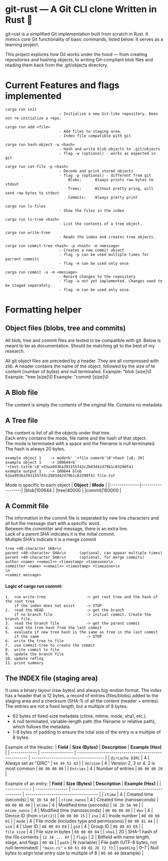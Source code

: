 #  git-rust — A Git CLI clone Written in Rust 🦀

git-rust is a simplified Git implementation built from scratch in Rust. It mimics core Git functionality of basic commands, listed below. It serves as a learning project.

This project explores how Git works under the hood — from creating repositories and hashing objects, to writing Git-compliant blob files and reading them back from the .git/objects directory.

# Current Features and flags implemented

    cargo run init          
                            — Initialize a new Git-like repository. Does not re-initialize a repo.

    cargo run add <file>    
                            - Add files to staging area.
                            - Index file compatible with git

    cargo run hash-object -w <hash>
                            - Hash and write blob objects to .git/objects
                            - flag -w (optional) - works as expected in git

    cargo run cat-file -p <hash>      
                            - Decode and print stored objects
                            - flag -p (optional) - different from git
                                Blobs:      Always prints raw bytes to stdout
                                Trees:      Without pretty pring, will send raw bytes to stdout
                                Commits:    Always pretty print

    cargo run ls-files
                            - Show the files in the index

    cargo run ls-tree <hash>
                            - List the contents of a tree object.

    cargo run write-tree
                            - Reads the index and creates tree objects.

    cargo run commit-tree <hash> -p <hash> -m <message>
                            - Creates a new commit object
                            - flag -p can be used multiple times for parrent commits
                            - flag -m can be used only once

    cargo run commit -a -m <message>
                            - Record changes to the repository
                            - flag -a not yet implemented. Changes need to be staged separately.
                            - flag -m can be used only once.


# Formatting helper

## Object files (blobs, tree and commits)
All blob, tree and commit files are tested to be compatible with git.
Below is meant to be as documentation. Should be matching git to the best of my research.

All git object files are preceded by a header. They are all compressed with zlib.
A header contains the name of the object, followed by the size of te content (number of bytes) and null terminated.
Example: "blob [size]\0
Example: "tree [size]\0
Example: "commit [size]\0

## A Blob file
The content is simply the contents of the original file.
Contains no metadata.

## A Tree file
The content is list of all the objects under that tree.  
Each entry contains the mode, file name and the hash of that object.  
The mode is terminated with a space and the filename is null terminated.  
The hash is always 20 bytes.  

```text
example object 1    -> mode+b' '+file name+b'\0'+hash [u8; 20]
example object 1    -> 100644+b' '+test.txt+b'\0'+63aa9936a393155f43c2b03d42d79b1c83290f41
example output 1    -> 100644 blob 63aa9936a393155f43c2b03d42d79b1c83290f41 file.txt
```
Mode is specific to each object
| **Object**     | **Mode** |
|---------------|------------------|
|blob|100644                  |
|tree|40000                  |
|commit|160000                  |


## A Commit file
The information in the commit file is separated by new line characters and all but the message start with a specific word.  
Between the committer and message, there is an extra line.  
Lack of a parent SHA indicates it is the initial commit.  
Multiple SHA's indicate it is a merge commit  

```text
tree <40-character SHA>\n
parent <40-character SHA>\n      (optional, can appear multiple times)
parent <40-character SHA>\n      (optional, for merge commits)
author <name> <<email>> <timestamp> <timezone>\n
committer <name> <<email>> <timestamp> <timezone>\n
\n
<commit message>
```

#### Logic of cargo run commit:
```text
1.  run write-tree                  -> get root tree and the hash of the root tree
    if the index does not exist     -> STOP
2.  read the HEAD                   -> get the branch
    if no branch file               -> initial commit. Create the branch file.
3.  read the branch file            -> get the parent commit
4.  read the tree hash from the last commit
5.  evaluate if new tree hash is the same as tree in the last commit
    if the same                     -> STOP
6.  write the tree to file
7.  use commit-tree to create the commit
8.  write commit to file
9.  update the branch file
10. update reflog
11. print summary
```

## The INDEX file (staging area)
It uses a binary layour (raw bytes) and always big-endian format.
The index has a header that is 12 bytes, a record of entries (files/blobs) added to the staging area and a checksum (SHA-1) of all the content (header + entries).
The entries are not a fixed length, but a multiple of 8 bytes:
- 62 bytes of fixed-size metadata (ctime, mtime, mode, sha1, etc.).
- A null terminated, variable-length path (the filename or relative path), which follows the metadata. 
- 1–8 bytes of padding to ensure the total size of the entry is a multiple of 8 bytes.


Example of the Header:
| **Field**     | **Size (Bytes)** | **Description**                                       | **Example (Hex)**                    |
| ------------- | ---------------- | ----------------------------------------------------- | ------------------------------------ |
| `dircache DIRC`       | 4                | Always set as "DIRC"                     | `44 49 52 43`                        |
| `Version` | 4                | Version 2, 3 or 4. 2 is most common                            | `00 00 00 00`                        |
| `Entries`       | 4                | Number of entries                    | `00 00 00 20`                        |




Example of an entry:
| **Field**     | **Size (Bytes)** | **Description**                                       | **Example (Hex)**                    |
| ------------- | ---------------- | ----------------------------------------------------- | ------------------------------------ |
| `ctime`       | 4                | Created time (seconds)                     | `5E 2D 5A 80`                        |
| `ctime_nanos` | 4                | Created time (nanoseconds)                            | `00 00 00 00`                        |
| `mtime`       | 4                | Modified time (seconds)                    | `5E 2D 5A 90`                        |
| `mtime_nanos` | 4                | Modified time (nanoseconds)                           | `00 00 00 00`                        |
| `dev`         | 4                | Device ID (from `stat(2)`)                            | `00 00 00 15`                        |
| `ino`         | 4                | Inode number                                          | `00 00 00 01`                        |
| `mode`        | 4                | File mode (includes type and permissions)             | `00 00 81 A4`                        |
| `uid`         | 4                | User ID                                               | `00 00 03 E8`                        |
| `gid`         | 4                | Group ID                                              | `00 00 03 E8`                        |
| `file_size`   | 4                | File size in bytes                                    | `00 00 00 04`                        |
| `sha1`        | 20               | SHA-1 hash of the file contents                       | `12 34 ... EF`                       |
| `flags`       | 2                | Bitfield with name length, stage, and flags           | `00 0A`                              |
| `path`        | N (variable)     | File path (UTF-8 bytes, not null-terminated)          | `"main.rs"` = `6D 61 69 6E 2E 72 73` |
| `padding`     | 0–7              | Null bytes to align total entry size to multiple of 8 | `00 00 00` (example)                 |
